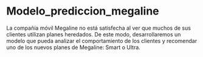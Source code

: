 # Modelo_prediccion_megaline

La compañía móvil Megaline no está satisfecha al ver que muchos de sus clientes utilizan planes heredados. De este modo, desarrollaremos un modelo que pueda analizar el comportamiento de los clientes y recomendar uno de los nuevos planes de Megaline: Smart o Ultra.
